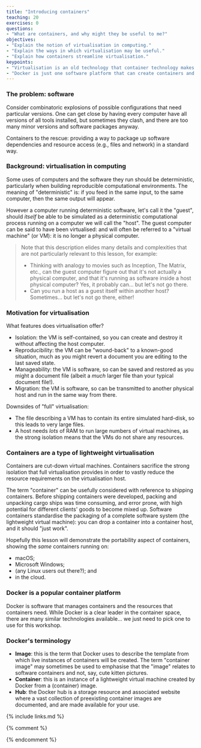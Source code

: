 ```yaml
---
title: "Introducing containers"
teaching: 20
exercises: 0
questions:
- "What are containers, and why might they be useful to me?"
objectives:
- "Explain the notion of virtualisation in computing."
- "Explain the ways in which virtualisation may be useful."
- "Explain how containers streamline virtualisation."
keypoints:
- "Virtualisation is an old technology that container technology makes more practical."
- "Docker is just one software platform that can create containers and the resources they use."
---
```

### The problem: software

Consider combinatoric explosions of possible configurations that need particular versions. One can get close by having every computer have all versions of all tools installed, but sometimes they clash, and there are too many minor versions and software packages anyway.

Containers to the rescue: providing a way to package up software dependencies and resource access (e.g., files and network) in a standard way.

### Background: virtualisation in computing

Some uses of computers and the software they run should be deterministic, particularly when building reproducible computational environments. The meaning of "deterministic" is: if you feed in the same input, to the same computer, then the same output will appear.

However a computer running deterministic software, let's call it the "guest", should *itself* be able to be simulated as a deterministic computational process running on a computer we will call the "host". The guest computer can be said to have been virtualised: and will often be referred to a "virtual machine" (or VM): it is no longer a physical computer. 

> Note that this description elides many details and complexities that are not particularly relevant to this lesson, for example:
> - Thinking with analogy to movies such as Inception, The Matrix, etc., can the guest computer figure out that it's not actually a physical computer, and that it's running as software inside a host physical computer? Yes, it probably can... but let's not go there.
> - Can you run a host as a guest itself within another host? Sometimes... but let's not go there, either!

### Motivation for virtualisation

What features does virtualisation offer?
- Isolation: the VM is self-contained, so you can create and destroy it without affecting the host computer.
- Reproducibility: the VM can be "wound-back" to a known-good situation, much as you might revert a document you are editing to the last saved state.
- Manageability: the VM is software, so can be saved and restored as you might a document file (albeit a *much* larger file than your typical document file!).
- Migration: the VM is software, so can be transmitted to another physical host and run in the same way from there.

Downsides of "full" virtualisation:
- The file describing a VM has to contain its entire simulated hard-disk, so this leads to very large files.
- A host needs *lots* of RAM to run large numbers of virtual machines, as the strong isolation means that the VMs do not share any resources.

### Containers are a type of lightweight virtualisation

Containers are cut-down virtual machines. Containers sacrifice the strong isolation that full virtualisation provides in order to vastly reduce the resource requirements on the virtualisation host.

The term "container" can be usefully considered with reference to shipping containers. Before shipping containers were developed, packing and unpacking cargo ships was time consuming, and error prone, with high potential for different clients' goods to become mixed up. Software containers standardise the packaging of a complete software system (the lightweight virtual machine): you can drop a container into a container host, and it should "just work".

Hopefully this lesson will demonstrate the portability aspect of containers, showing the *same* containers running on:
- macOS;
- Microsoft Windows;
- (any Linux users out there?); and
- in the cloud.

### Docker is a popular container platform

Docker is software that manages containers and the resources that containers need. While Docker is a clear leader in the container space, there are many similar technologies available... we just need to pick one to use for this workshop.

### Docker's terminology

- **Image**: this is the term that Docker uses to describe the template from which live instances of containers will be created. The term "container image" may sometimes be used to emphasise that the "image" relates to software containers and not, say, cute kitten pictures.
- **Container**: this is an instance of a lightweight virtual machine created by Docker from a (container) image.
- **Hub**: the Docker hub is a storage resource and associated website where a vast collection of preexisting container images are documented, and are made available for your use.

{% include links.md %}

{% comment %}
<!--  LocalWords:  keypoints links.md endcomment
 -->
{% endcomment %}
